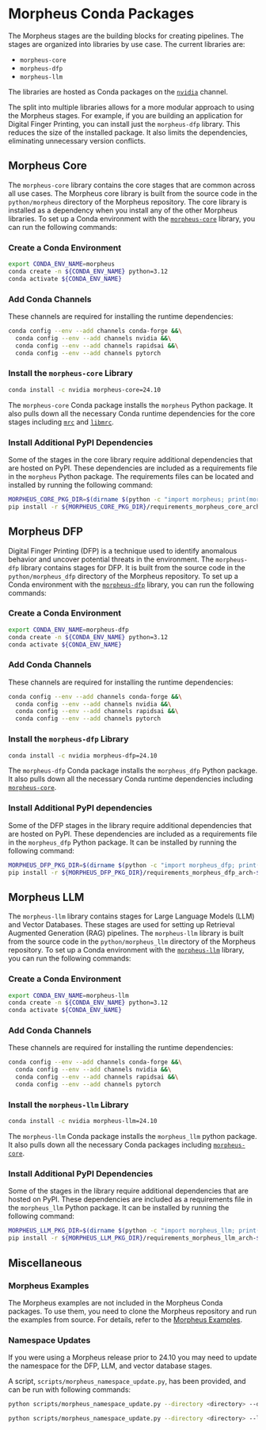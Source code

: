 <!--
SPDX-FileCopyrightText: Copyright (c) 2024-2025, NVIDIA CORPORATION & AFFILIATES. All rights reserved.
SPDX-License-Identifier: Apache-2.0

Licensed under the Apache License, Version 2.0 (the "License");
you may not use this file except in compliance with the License.
You may obtain a copy of the License at

http://www.apache.org/licenses/LICENSE-2.0

Unless required by applicable law or agreed to in writing, software
distributed under the License is distributed on an "AS IS" BASIS,
WITHOUT WARRANTIES OR CONDITIONS OF ANY KIND, either express or implied.
See the License for the specific language governing permissions and
limitations under the License.
-->

# Morpheus Conda Packages
The Morpheus stages are the building blocks for creating pipelines. The stages are organized into libraries by use case. The current libraries are:
- `morpheus-core`
- `morpheus-dfp`
- `morpheus-llm`

The  libraries are hosted as Conda packages on the [`nvidia`](https://anaconda.org/nvidia/) channel.

The split into multiple libraries allows for a more modular approach to using the Morpheus stages. For example, if you are building an application for Digital Finger Printing, you can install just the `morpheus-dfp` library. This reduces the size of the installed package. It also limits the dependencies, eliminating unnecessary version conflicts.


## Morpheus Core
The `morpheus-core` library contains the core stages that are common across all use cases. The Morpheus core library is built from the source code in the `python/morpheus` directory of the Morpheus repository. The core library is installed as a dependency when you install any of the other Morpheus libraries.
To set up a Conda environment with the [`morpheus-core`](https://anaconda.org/nvidia/morpheus-core) library, you can run the following commands:

### Create a Conda Environment
```bash
export CONDA_ENV_NAME=morpheus
conda create -n ${CONDA_ENV_NAME} python=3.12
conda activate ${CONDA_ENV_NAME}
```

### Add Conda Channels
These channels are required for installing the runtime dependencies:
```bash
conda config --env --add channels conda-forge &&\
  conda config --env --add channels nvidia &&\
  conda config --env --add channels rapidsai &&\
  conda config --env --add channels pytorch
```

### Install the `morpheus-core` Library
```bash
conda install -c nvidia morpheus-core=24.10
```
The `morpheus-core` Conda package installs the `morpheus` Python package. It also pulls down all the necessary Conda runtime dependencies for the core stages including [`mrc`](https://anaconda.org/nvidia/mrc) and [`libmrc`](https://anaconda.org/nvidia/libmrc).

### Install Additional PyPI Dependencies
Some of the stages in the core library require additional dependencies that are hosted on PyPI. These dependencies are included as a requirements file in the `morpheus` Python package. The requirements files can be located and installed by running the following command:
```bash
MORPHEUS_CORE_PKG_DIR=$(dirname $(python -c "import morpheus; print(morpheus.__file__)"))
pip install -r ${MORPHEUS_CORE_PKG_DIR}/requirements_morpheus_core_arch-$(arch).txt
```

## Morpheus DFP
Digital Finger Printing (DFP) is a technique used to identify anomalous behavior and uncover potential threats in the environment​. The `morpheus-dfp` library contains stages for DFP. It is built from the source code in the `python/morpheus_dfp` directory of the Morpheus repository. To set up a Conda environment with the [`morpheus-dfp`](https://anaconda.org/nvidia/morpheus-dfp) library, you can run the following commands:

### Create a Conda Environment
```bash
export CONDA_ENV_NAME=morpheus-dfp
conda create -n ${CONDA_ENV_NAME} python=3.12
conda activate ${CONDA_ENV_NAME}
```

### Add Conda Channels
These channels are required for installing the runtime dependencies:
```bash
conda config --env --add channels conda-forge &&\
  conda config --env --add channels nvidia &&\
  conda config --env --add channels rapidsai &&\
  conda config --env --add channels pytorch
```

### Install the `morpheus-dfp` Library
```bash
conda install -c nvidia morpheus-dfp=24.10
```
The `morpheus-dfp` Conda package installs the `morpheus_dfp` Python package. It also pulls down all the necessary Conda runtime dependencies including [`morpheus-core`](https://anaconda.org/nvidia/morpheus-core).
### Install Additional PyPI dependencies
Some of the DFP stages in the library require additional dependencies that are hosted on PyPI. These dependencies are included as a requirements file in the `morpheus_dfp` Python package. It can be installed by running the following command:
```bash
MORPHEUS_DFP_PKG_DIR=$(dirname $(python -c "import morpheus_dfp; print(morpheus_dfp.__file__)"))
pip install -r ${MORPHEUS_DFP_PKG_DIR}/requirements_morpheus_dfp_arch-$(arch).txt
```

## Morpheus LLM
The `morpheus-llm` library contains stages for Large Language Models (LLM) and  Vector Databases. These stages are used for setting up Retrieval Augmented Generation (RAG) pipelines. The `morpheus-llm` library is built from the source code in the `python/morpheus_llm` directory of the Morpheus repository.
To set up a Conda environment with the [`morpheus-llm`](https://anaconda.org/nvidia/morpheus-dfp) library, you can run the following commands:

### Create a Conda Environment
```bash
export CONDA_ENV_NAME=morpheus-llm
conda create -n ${CONDA_ENV_NAME} python=3.12
conda activate ${CONDA_ENV_NAME}
```

### Add Conda Channels
These channels are required for installing the runtime dependencies:
```bash
conda config --env --add channels conda-forge &&\
  conda config --env --add channels nvidia &&\
  conda config --env --add channels rapidsai &&\
  conda config --env --add channels pytorch
```

### Install the `morpheus-llm` Library
```bash
conda install -c nvidia morpheus-llm=24.10
```
The `morpheus-llm` Conda package installs the `morpheus_llm` python package. It also pulls down all the necessary Conda packages including [`morpheus-core`](https://anaconda.org/nvidia/morpheus-core).

### Install Additional PyPI Dependencies
Some of the stages in the library require additional dependencies that are hosted on PyPI. These dependencies are included as a requirements file in the `morpheus_llm` Python package. It can be installed by running the following command:
```bash
MORPHEUS_LLM_PKG_DIR=$(dirname $(python -c "import morpheus_llm; print(morpheus_llm.__file__)"))
pip install -r ${MORPHEUS_LLM_PKG_DIR}/requirements_morpheus_llm_arch-$(arch).txt
```

## Miscellaneous
### Morpheus Examples
The Morpheus examples are not included in the Morpheus Conda packages. To use them, you need to clone the Morpheus repository and run the examples from source. For details, refer to the [Morpheus Examples](./examples.md).

### Namespace Updates
If you were using a Morpheus release prior to 24.10 you may need to update the namespace for the DFP, LLM, and vector database stages.

A script, `scripts/morpheus_namespace_update.py`, has been provided, and can be run with following commands:
```bash
python scripts/morpheus_namespace_update.py --directory <directory> --dfp
```
```bash
python scripts/morpheus_namespace_update.py --directory <directory> --llm
```
